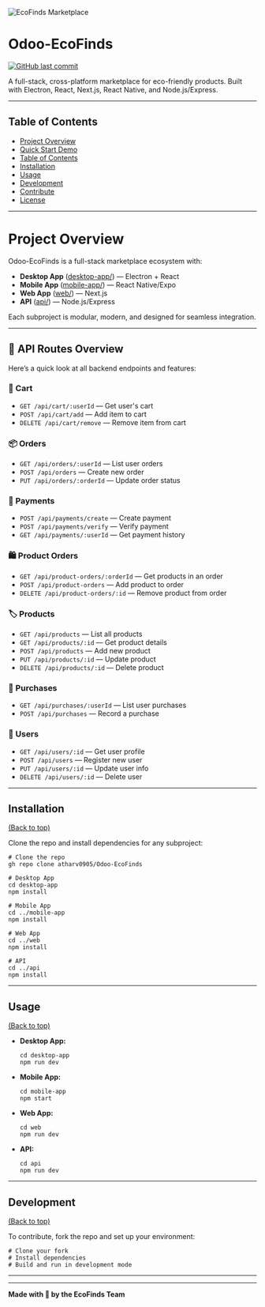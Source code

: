 ![EcoFinds Marketplace](https://res.cloudinary.com/dhcknswjc/image/upload/v1757165856/Screenshot_2025-09-06_190704_dkwoag.png)

# Odoo-EcoFinds

[![GitHub last commit](https://img.shields.io/github/last-commit/atharv0905/Odoo-EcoFinds)](https://github.com/atharv0905/Odoo-EcoFinds/commits)


A full-stack, cross-platform marketplace for eco-friendly products. Built with Electron, React, Next.js, React Native, and Node.js/Express.


---

## Table of Contents
- [Project Overview](#project-overview)
- [Quick Start Demo](#quick-start-demo)
- [Table of Contents](#table-of-contents)
- [Installation](#installation)
- [Usage](#usage)
- [Development](#development)
- [Contribute](#contribute)
- [License](#license)

---

# Project Overview

Odoo-EcoFinds is a full-stack marketplace ecosystem with:
- **Desktop App** ([desktop-app/](./desktop-app)) — Electron + React
- **Mobile App** ([mobile-app/](./mobile-app)) — React Native/Expo
- **Web App** ([web/](./web)) — Next.js
- **API** ([api/](./api)) — Node.js/Express

Each subproject is modular, modern, and designed for seamless integration.

---

## 🚀 API Routes Overview

Here’s a quick look at all backend endpoints and features:

### 🛒 Cart
- `GET /api/cart/:userId` — Get user's cart
- `POST /api/cart/add` — Add item to cart
- `DELETE /api/cart/remove` — Remove item from cart

### 📦 Orders
- `GET /api/orders/:userId` — List user orders
- `POST /api/orders` — Create new order
- `PUT /api/orders/:orderId` — Update order status

### 💸 Payments
- `POST /api/payments/create` — Create payment
- `POST /api/payments/verify` — Verify payment
- `GET /api/payments/:userId` — Get payment history

### 🛍️ Product Orders
- `GET /api/product-orders/:orderId` — Get products in an order
- `POST /api/product-orders` — Add product to order
- `DELETE /api/product-orders/:id` — Remove product from order

### 🏷️ Products
- `GET /api/products` — List all products
- `GET /api/products/:id` — Get product details
- `POST /api/products` — Add new product
- `PUT /api/products/:id` — Update product
- `DELETE /api/products/:id` — Delete product

### 🛒 Purchases
- `GET /api/purchases/:userId` — List user purchases
- `POST /api/purchases` — Record a purchase

### 👤 Users
- `GET /api/users/:id` — Get user profile
- `POST /api/users` — Register new user
- `PUT /api/users/:id` — Update user info
- `DELETE /api/users/:id` — Delete user

---

## Installation
[(Back to top)](#table-of-contents)

Clone the repo and install dependencies for any subproject:

```shell
# Clone the repo
gh repo clone atharv0905/Odoo-EcoFinds

# Desktop App
cd desktop-app
npm install

# Mobile App
cd ../mobile-app
npm install

# Web App
cd ../web
npm install

# API
cd ../api
npm install
```

---

## Usage
[(Back to top)](#table-of-contents)

- **Desktop App:**
  ```shell
  cd desktop-app
  npm run dev
  ```
- **Mobile App:**
  ```shell
  cd mobile-app
  npm start
  ```
- **Web App:**
  ```shell
  cd web
  npm run dev
  ```
- **API:**
  ```shell
  cd api
  npm run dev
  ```

---

## Development
[(Back to top)](#table-of-contents)

To contribute, fork the repo and set up your environment:

```shell
# Clone your fork
# Install dependencies
# Build and run in development mode
```

---


---
**Made with 💚 by the EcoFinds Team**
